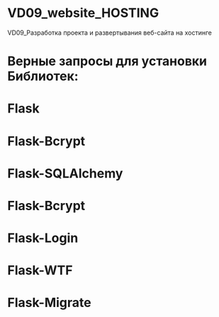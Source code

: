 # VD09_website_HOSTING
 VD09_Разработка проекта и развертывания веб-сайта на хостинге

# Верные запросы для установки Библиотек:
# Flask
# Flask-Bcrypt
# Flask-SQLAlchemy
# Flask-Bcrypt
# Flask-Login
# Flask-WTF
# Flask-Migrate